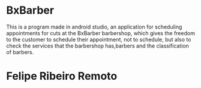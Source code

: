 # BxBarber
This is a program made in android studio, an application for scheduling appointments for cuts at the BxBarber barbershop, which gives the freedom to the customer to schedule their appointment, not to schedule, but also to check the services that the barbershop has,barbers and the classification of barbers.

# Felipe Ribeiro Remoto